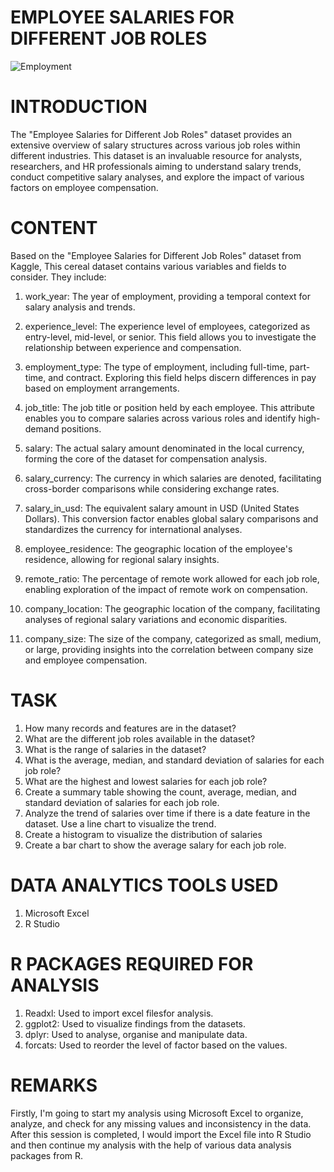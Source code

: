 # EMPLOYEE SALARIES FOR DIFFERENT JOB ROLES
![Employment](https://github.com/user-attachments/assets/0052cc9a-0327-45a2-93d0-2038447b0772)

# INTRODUCTION
The "Employee Salaries for Different Job Roles" dataset provides an extensive overview of salary structures across various job roles within different industries. This dataset is an invaluable resource for analysts, researchers, and HR professionals aiming to understand salary trends, conduct competitive salary analyses, and explore the impact of various factors on employee compensation.

# CONTENT
Based on the "Employee Salaries for Different Job Roles" dataset from Kaggle, This cereal dataset contains various variables and fields to consider. They include:
1. work_year: The year of employment, providing a temporal context for salary analysis and trends.

2. experience_level: The experience level of employees, categorized as entry-level, mid-level, or senior. This field allows you to investigate the relationship between experience and compensation.

3. employment_type: The type of employment, including full-time, part-time, and contract. Exploring this field helps discern differences in pay based on employment arrangements.

4.  job_title: The job title or position held by each employee. This attribute enables you to compare salaries across various roles and identify high-demand positions.

5.  salary: The actual salary amount denominated in the local currency, forming the core of the dataset for compensation analysis.

6.  salary_currency: The currency in which salaries are denoted, facilitating cross-border comparisons while considering exchange rates.

7.  salary_in_usd: The equivalent salary amount in USD (United States Dollars). This conversion factor enables global salary comparisons and standardizes the currency for international analyses.

8.  employee_residence: The geographic location of the employee's residence, allowing for regional salary insights.

9.  remote_ratio: The percentage of remote work allowed for each job role, enabling exploration of the impact of remote work on compensation.

10. company_location: The geographic location of the company, facilitating analyses of regional salary variations and economic disparities.

11. company_size: The size of the company, categorized as small, medium, or large, providing insights into the correlation between company size and employee compensation.
    
# TASK
1.  How many records and features are in the dataset?
2.  What are the different job roles available in the dataset?
3.  What is the range of salaries in the dataset?
4.  What is the average, median, and standard deviation of salaries for each job role?
5.  What are the highest and lowest salaries for each job role?
6.  Create a summary table showing the count, average, median, and standard deviation of salaries for each job role.
7.  Analyze the trend of salaries over time if there is a date feature in the dataset. Use a line chart to visualize the trend.
8.   Create a histogram to visualize the distribution of salaries
9.  Create a bar chart to show the average salary for each job role.

# DATA ANALYTICS TOOLS USED
1. Microsoft Excel
2. R Studio

# R PACKAGES REQUIRED FOR ANALYSIS
1. Readxl: Used to import excel filesfor analysis.
2. ggplot2: Used to visualize findings from the datasets.
3. dplyr: Used to analyse, organise and manipulate data.
4. forcats: Used to reorder the level of factor based on the values.

# REMARKS
Firstly, I'm going to start my analysis using Microsoft Excel to organize, analyze, and check for any missing values and inconsistency in the data. After this session is completed, I would import the Excel file into R Studio and then continue my analysis with the help of various data analysis packages from R.
